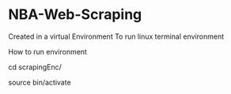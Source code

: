 # NBA-Web-Scraping

Created in a virtual Environment
To run linux terminal environment

How to run environment

cd scrapingEnc/

source bin/activate
